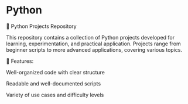 # Python
🐍 Python Projects Repository

This repository contains a collection of Python projects developed for learning, experimentation, and practical application. Projects range from beginner scripts to more advanced applications, covering various topics.

🔧 Features:

Well-organized code with clear structure

Readable and well-documented scripts

Variety of use cases and difficulty levels

